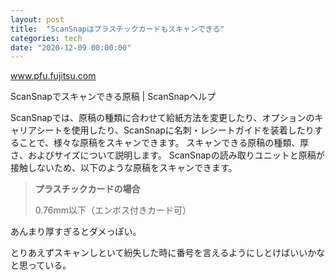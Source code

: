 ```yaml
---
layout: post
title:  "ScanSnapはプラスチックカードもスキャンできる"
categories: tech
date: "2020-12-09 00:00:00"
---
```



<div class="card">
  <a href="https://www.pfu.fujitsu.com/imaging/downloads/manual/ss_webhelp/jp/help/webhelp/topic/ope_scan_document_type.html"></a>
  <div class="card__header">
    <a href="https://www.pfu.fujitsu.com/imaging/downloads/manual/ss_webhelp/jp/help/webhelp/topic/ope_scan_document_type.html">www.pfu.fujitsu.com</a>
  </div>
  <div class="card__image">
    <img src="">
  </div>
  <div class="card__title">
    <p>ScanSnapでスキャンできる原稿 | ScanSnapヘルプ</p>
  </div>
  <div class="card__description">
    <p>ScanSnapでは、原稿の種類に合わせて給紙方法を変更したり、オプションのキャリアシートを使用したり、ScanSnapに名刺・レシートガイドを装着したりすることで、様々な原稿をスキャンできます。 スキャンできる原稿の種類、厚さ、およびサイズについて説明します。 ScanSnapの読み取りユニットと原稿が接触しないため、以下のような原稿をスキャンできます。</p>
  </div>
</div>


> **プラスチックカードの場合**
>
> 0.76mm以下（エンボス付きカード可）

あんまり厚すぎるとダメっぽい。

とりあえずスキャンしといて紛失した時に番号を言えるようにしとけばいいかなと思っている。
